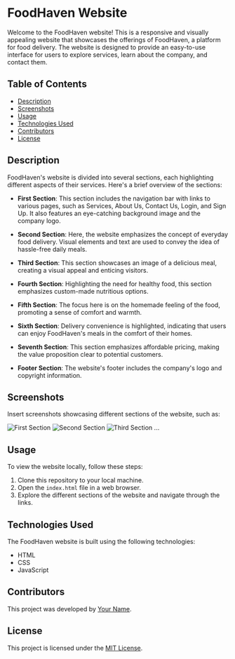 # FoodHaven Website

Welcome to the FoodHaven website! This is a responsive and visually appealing website that showcases the offerings of FoodHaven, a platform for food delivery. The website is designed to provide an easy-to-use interface for users to explore services, learn about the company, and contact them.

## Table of Contents
- [Description](#description)
- [Screenshots](#screenshots)
- [Usage](#usage)
- [Technologies Used](#technologies-used)
- [Contributors](#contributors)
- [License](#license)

## Description

FoodHaven's website is divided into several sections, each highlighting different aspects of their services. Here's a brief overview of the sections:

- **First Section**: This section includes the navigation bar with links to various pages, such as Services, About Us, Contact Us, Login, and Sign Up. It also features an eye-catching background image and the company logo.

- **Second Section**: Here, the website emphasizes the concept of everyday food delivery. Visual elements and text are used to convey the idea of hassle-free daily meals.

- **Third Section**: This section showcases an image of a delicious meal, creating a visual appeal and enticing visitors.

- **Fourth Section**: Highlighting the need for healthy food, this section emphasizes custom-made nutritious options.

- **Fifth Section**: The focus here is on the homemade feeling of the food, promoting a sense of comfort and warmth.

- **Sixth Section**: Delivery convenience is highlighted, indicating that users can enjoy FoodHaven's meals in the comfort of their homes.

- **Seventh Section**: This section emphasizes affordable pricing, making the value proposition clear to potential customers.

- **Footer Section**: The website's footer includes the company's logo and copyright information.

## Screenshots

Insert screenshots showcasing different sections of the website, such as:

![First Section](images/screenshot1.png)
![Second Section](images/screenshot2.png)
![Third Section](images/screenshot3.png)
...

## Usage

To view the website locally, follow these steps:

1. Clone this repository to your local machine.
2. Open the `index.html` file in a web browser.
3. Explore the different sections of the website and navigate through the links.

## Technologies Used

The FoodHaven website is built using the following technologies:

- HTML
- CSS
- JavaScript

## Contributors

This project was developed by [Your Name](https://github.com/yourusername).

## License

This project is licensed under the [MIT License](LICENSE).
